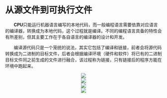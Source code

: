 # 从源文件到可执行文件

&nbsp;&nbsp;&nbsp;&nbsp;&nbsp;&nbsp;&nbsp;**CPU**只能运行机器语言编写的本地代码，而一般编程语言需要依靠对应语言的编译器，转换成为本地代码，这个过程就是编译。不同的编程语言具备的特性会有所差别，但其主要工作在于各自语言的编译器的设计和开发。

&nbsp;&nbsp;&nbsp;&nbsp;&nbsp;&nbsp;&nbsp;编译源代码只是一个笼统的说法，其实它包括了编译和链接，前者会将源代码转换成为二进制的目标文件，后者会根据编译环境（硬件和软件）将已有的二进制目标文件同之前生成的文件进行融合，该过程称为链接，只有链接后的程序方能在环境中跑起来。

<center>
<img src="https://weipeng2k.github.io/hot-wind/resources/program-how-to-run-08/chapter-8-1.jpg" />
</center>
<center>
<img src="https://weipeng2k.github.io/hot-wind/resources/program-how-to-run-08/chapter-8-2.jpg" />
</center>
<center>
<img src="https://weipeng2k.github.io/hot-wind/resources/program-how-to-run-08/chapter-8-3.jpg" />
</center>
<center>
<img src="https://weipeng2k.github.io/hot-wind/resources/program-how-to-run-08/chapter-8-4.jpg" />
</center>
